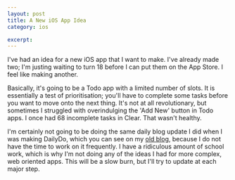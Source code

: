 ```yaml
---
layout: post
title: A New iOS App Idea
category: ios

excerpt: 
---
```


I've had an idea for a new iOS app that I want to make. I've already made two; I'm justing waiting to turn 18 before I can put them on the App Store. I feel like making another.

Basically, it's going to be a Todo app with a limited number of slots. It is essentially a test of prioritisation; you'll have to complete some tasks before you want to move onto the next thing. It's not at all revolutionary, but sometimes I struggled with overindulging the 'Add New' button in Todo apps. I once had 68 incomplete tasks in Clear. That wasn't healthy.

I'm certainly not going to be doing the same daily blog update I did when I was making DailyDo, which you can see on my [old blog](http://www.matthewpalmer.tk), because I do not have the time to work on it frequently. I have a ridiculous amount of school work, which is why I'm not doing any of the ideas I had for more complex, web oriented apps. This will be a slow burn, but I'll try to update at each major step.


